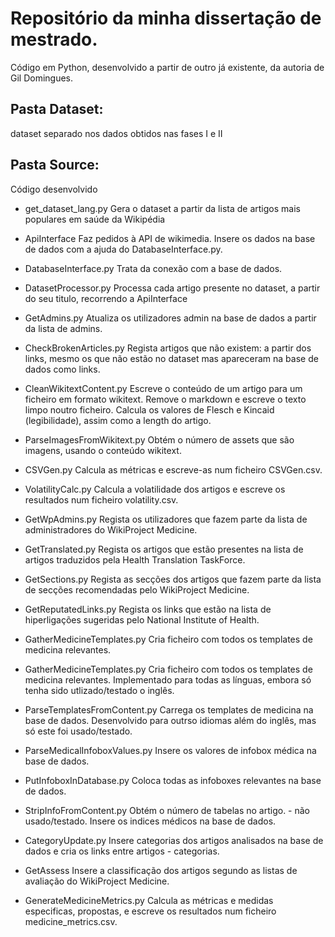 # Repositório da minha dissertação de mestrado. 
Código em Python, desenvolvido a partir de outro já existente, da autoria de Gil Domingues.

## Pasta Dataset: 
dataset separado nos dados obtidos nas fases I e II

## Pasta Source: 
Código desenvolvido

* get_dataset_lang.py
Gera o dataset a partir da lista de artigos mais populares em saúde da Wikipédia

* ApiInterface
Faz pedidos à API de wikimedia. Insere os dados na base de dados com a ajuda do DatabaseInterface.py.

* DatabaseInterface.py
Trata da conexão com a base de dados.

* DatasetProcessor.py
Processa cada artigo presente no dataset, a partir do seu titulo, recorrendo a ApiInterface

* GetAdmins.py
Atualiza os utilizadores admin na base de dados a partir da lista de admins.

* CheckBrokenArticles.py
Regista artigos que não existem: a partir dos links, mesmo os que não estão no dataset mas apareceram na base de dados como links.

* CleanWikitextContent.py
Escreve o conteúdo de um artigo para um ficheiro em formato wikitext.
Remove o markdown e escreve o texto limpo noutro ficheiro.
Calcula os valores de Flesch e Kincaid (legibilidade), assim como a length do artigo.

* ParseImagesFromWikitext.py
Obtém o número de assets que são imagens, usando o conteúdo wikitext.

* CSVGen.py
Calcula as métricas e escreve-as num ficheiro CSVGen.csv.

* VolatilityCalc.py
Calcula a volatilidade dos artigos e escreve os resultados num ficheiro volatility.csv.


* GetWpAdmins.py
Regista os utilizadores que fazem parte da lista de administradores do WikiProject Medicine.

* GetTranslated.py
Regista os artigos que estão presentes na lista de artigos traduzidos pela Health Translation TaskForce.

* GetSections.py
Regista as secções dos artigos que fazem parte da lista de secções recomendadas pelo WikiProject Medicine.

* GetReputatedLinks.py
Regista os links que estão na lista de hiperligações sugeridas pelo National Institute of Health.

* GatherMedicineTemplates.py
Cria ficheiro com todos os templates de medicina relevantes.

* GatherMedicineTemplates.py
Cria ficheiro com todos os templates de medicina relevantes. Implementado para todas as línguas, embora só tenha sido utlizado/testado o inglês.


* ParseTemplatesFromContent.py
Carrega os templates de medicina na base de dados.
Desenvolvido para outrso idiomas além do inglês, mas só este foi usado/testado.

* ParseMedicalInfoboxValues.py
Insere os valores de infobox médica na base de dados.

* PutInfoboxInDatabase.py
Coloca todas as infoboxes relevantes na base de dados.

* StripInfoFromContent.py
Obtém o número de tabelas no artigo. - não usado/testado.
Insere os indices médicos na base de dados.

* CategoryUpdate.py
Insere categorias dos artigos analisados na base de dados e cria os links entre artigos - categorias.

* GetAssess
Insere a classificação dos artigos segundo as listas de avaliação do WikiProject Medicine.

* GenerateMedicineMetrics.py
Calcula as métricas e medidas especificas, propostas, e escreve os resultados num ficheiro medicine_metrics.csv.




